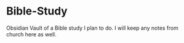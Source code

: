 
# Bible-Study
Obsidian Vault of a Bible study I plan to do. I will keep any notes from church here as well.
